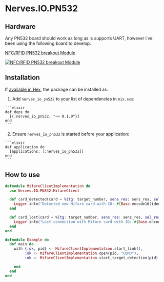 # Nerves.IO.PN532

## Hardware

Any PN532 board should work as long as is supports UART, however i've been using the following board to develop.

[NFC/RFID PN532 breakout Module](http://www.elecfreaks.com/store/nfcrfid-breakout-module-p-519.html)

[![NFC/RFID PN532 breakout Module](http://www.elecfreaks.com/store/images/NFC-Module.jpg "NFC/RFID PN532 breakout Module")](http://www.elecfreaks.com/store/nfcrfid-breakout-module-p-519.html "RFID PN532 breakout Module")

## Installation

If [available in Hex](https://hex.pm/docs/publish), the package can be installed as:

  1. Add `nerves_io_pn532` to your list of dependencies in `mix.exs`:

    ```elixir
    def deps do
      [{:nerves_io_pn532, "~> 0.1.0"}]
    end
    ```

  2. Ensure `nerves_io_pn532` is started before your application:

    ```elixir
    def application do
      [applications: [:nerves_io_pn532]]
    end
    ```

## How to use

```elixir
defmodule MifareClientImplementation do
  use Nerves.IO.PN532.MifareClient

  def card_detected(card = %{tg: target_number, sens_res: sens_res, sel_res: sel_res, nfcid: identifier}) do
    Logger.info("Detected new Mifare card with ID: #{Base.encode16(identifier)}")
  end

  def card_lost(card = %{tg: target_number, sens_res: sens_res, sel_res: sel_res, nfcid: identifier}) do
    Logger.info("Lost connection with Mifare card with ID: #{Base.encode16(identifier)}")
  end
end
```

```elixir
defmodule Example do
  def main do
    with {:ok, pid} <- MifareClientImplementation.start_link(),
         :ok <- MifareClientImplementation.open(pid, "COM3"),
         :ok <- MifareClientImplementation.start_target_detection(pid) do

    end
  end
end
```
